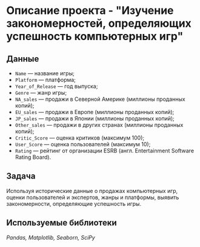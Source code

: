 # Описание проекта - "Изучение закономерностей, определяющих успешность компьютерных игр"


## Данные

* `Name` — название игры;  
* `Platform` — платформа;  
* `Year_of_Release` — год выпуска;  
* `Genre` — жанр игры;  
* `NA_sales` — продажи в Северной Америке (миллионы проданных копий);  
* `EU_sales` — продажи в Европе (миллионы проданных копий);  
* `JP_sales` — продажи в Японии (миллионы проданных копий);  
* `Other_sales` — продажи в других странах (миллионы проданных копий);  
* `Critic_Score` — оценка критиков (максимум 100);  
* `User_Score` — оценка пользователей (максимум 10);  
* `Rating` — рейтинг от организации ESRB (англ. Entertainment Software Rating Board). 

## Задача

Используя исторические данные о продажах компьютерных игр, оценки пользователей и экспертов, жанры и платформы, выявить закономерности, определяющие успешность игры.

## Используемые библиотеки

*Pandas, Matplotlib, Seaborn, SciPy*
